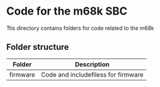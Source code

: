 # Code for the m68k SBC
Ttis directory contains folders for code related to the m68k

## Folder structure

| Folder     | Description                                                                          |
|------------|--------------------------------------------------------------------------------------|
| firmware   | Code and includefiless for firmware                                                  |
